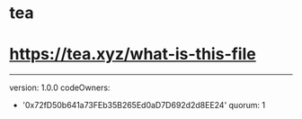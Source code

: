 # tea
# https://tea.xyz/what-is-this-file
---
version: 1.0.0
codeOwners:
  - '0x72fD50b641a73FEb35B265Ed0aD7D692d2d8EE24'
quorum: 1
